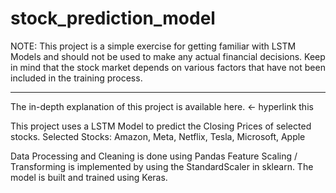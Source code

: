# stock_prediction_model


NOTE: This project is a simple exercise for getting familiar with LSTM Models and should not be used to make any actual financial decisions. 
Keep in mind that the stock market depends on various factors that have not been included in the training process.

_________________________________________________________________________________________________________

The in-depth explanation of this project is available here. <- hyperlink this

This project uses a LSTM Model to predict the Closing Prices of selected stocks. 
Selected Stocks: Amazon, Meta, Netflix, Tesla, Microsoft, Apple

Data Processing and Cleaning is done using Pandas
Feature Scaling / Transforming is implemented by using the StandardScaler in sklearn.
The model is built and trained using Keras.

